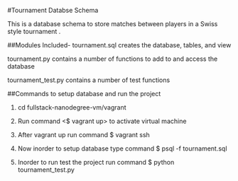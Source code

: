 #Tournament Databse Schema 

This is a database schema to store matches between players in a Swiss style tournament .

##Modules Included-
tournament.sql creates the database, tables, and view

tournament.py contains a number of functions to add to and access the database

tournament_test.py contains a number of test functions

##Commands to setup database and run the project

1. cd fullstack-nanodegree-vm/vagrant

2. Run command <$ vagrant up>  to activate virtual machine

3. After vagrant up run command $ vagrant ssh

4. Now inorder to setup database type command $ psql -f tournament.sql

5. Inorder to run test the project run command $ python tournament_test.py

